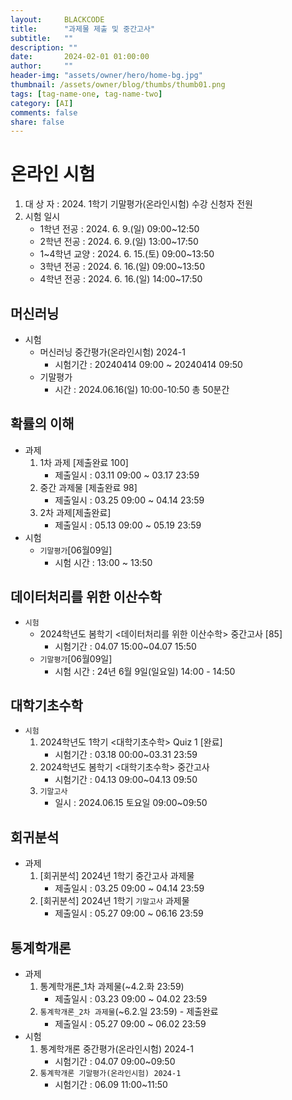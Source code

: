 ```yaml
---
layout:     BLACKCODE
title:      "과제물 제출 및 중간고사"
subtitle:   ""
description: ""
date:       2024-02-01 01:00:00
author:     ""
header-img: "assets/owner/hero/home-bg.jpg"
thumbnail: /assets/owner/blog/thumbs/thumb01.png
tags: [tag-name-one, tag-name-two]
category: [AI]
comments: false
share: false
---
```


# 온라인 시험
1. 대 상 자 : 2024. 1학기 기말평가(온라인시험) 수강 신청자 전원
2. 시험 일시
    - 1학년 전공     : 2024. 6.  9.(일)   09:00~12:50
    - 2학년 전공     : 2024. 6.  9.(일)   13:00~17:50
    - 1~4학년 교양   : 2024. 6. 15.(토)   09:00~13:50
    - 3학년 전공     : 2024. 6. 16.(일)   09:00~13:50
    - 4학년 전공     : 2024. 6. 16.(일)   14:00~17:50

## 머신러닝
- 시험
    - 머신러닝 중간평가(온라인시험) 2024-1
        - 시험기간 : 20240414 09:00 ~ 20240414 09:50
    - 기말평가
        - 시간 : 2024.06.16(일)  10:00-10:50 총 50분간

## 확률의 이해
- 과제
    1. 1차 과제 [제출완료 100]
        - 제출일시 : 03.11 09:00 ~ 03.17 23:59
    2. 중간 과제물 [제출완료 98]
        - 제출일시 : 03.25 09:00 ~ 04.14 23:59
    3. 2차 과제[제출완료]
        - 제출일시 : 05.13 09:00 ~ 05.19 23:59
- 시험
    - `기말평가`[06월09일]
        - 시험 시간 : 13:00 ~ 13:50

## 데이터처리를 위한 이산수학
- `시험`
    - 2024학년도 봄학기 <데이터처리를 위한 이산수학> 중간고사 [85]
        - 시험기간 : 04.07 15:00~04.07 15:50
    - `기말평가`[06월09일]
        - 시험 시간 : 24년 6월 9일(일요일) 14:00 - 14:50

## 대학기초수학
- `시험` 
    1. 	2024학년도 1학기 <대학기초수학> Quiz 1 [완료]
        - 시험기간 : 03.18 00:00~03.31 23:59
    2. 	2024학년도 봄학기 <대학기초수학> 중간고사
        - 시험기간 : 04.13 09:00~04.13 09:50
    3. `기말고사`
       - 일시 : 2024.06.15 토요일 09:00~09:50 

## 회귀분석
- 과제
    1. [회귀분석] 2024년 1학기 중간고사 과제물
        - 제출일시 : 03.25 09:00 ~ 04.14 23:59
    2. [회귀분석] 2024년 1학기 `기말고사` 과제물
        - 제출일시 : 05.27 09:00 ~ 06.16 23:59 

## 통계학개론
- 과제
    1. 통계학개론_1차 과제물(~4.2.화 23:59)
        - 제출일시 : 03.23 09:00 ~ 04.02 23:59
    2. `통계학개론_2차 과제물`(~6.2.일 23:59) - 제출완료
        - 제출일시 : 05.27 09:00 ~ 06.02 23:59
- 시험
    1. 통계학개론 중간평가(온라인시험) 2024-1
        - 시험기간 : 04.07 09:00~09:50	 
    2. `통계학개론 기말평가(온라인시험) 2024-1`
        - 시험기간 : 06.09 11:00~11:50